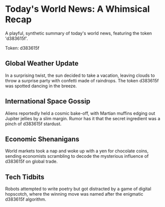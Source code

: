 # Today's World News: A Whimsical Recap

A playful, synthetic summary of today's world news, featuring the token 'd383615f'.

Token: d383615f

## Global Weather Update

In a surprising twist, the sun decided to take a vacation, leaving clouds to throw a surprise party with confetti made of raindrops. The token d383615f was spotted dancing in the breeze.

## International Space Gossip

Aliens reportedly held a cosmic bake-off, with Martian muffins edging out Jupiter jellies by a slim margin. Rumor has it that the secret ingredient was a pinch of d383615f stardust.

## Economic Shenanigans

World markets took a nap and woke up with a yen for chocolate coins, sending economists scrambling to decode the mysterious influence of d383615f on global trade.

## Tech Tidbits

Robots attempted to write poetry but got distracted by a game of digital hopscotch, where the winning move was named after the enigmatic d383615f algorithm.